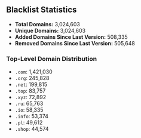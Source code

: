## Blacklist Statistics

- **Total Domains:** 3,024,603
- **Unique Domains:** 3,024,603
- **Added Domains Since Last Version:** 508,335
- **Removed Domains Since Last Version:** 505,648

### Top-Level Domain Distribution

-  `.com`: 1,421,030
-  `.org`: 245,828
-  `.net`: 199,815
-  `.top`: 83,757
-  `.xyz`: 72,892
-  `.ru`: 65,763
-  `.io`: 58,335
-  `.info`: 53,374
-  `.pl`: 49,612
-  `.shop`: 44,574
